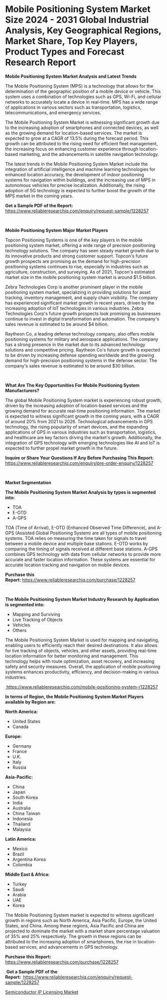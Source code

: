 <p><h1>Mobile Positioning System Market Size 2024 - 2031 Global Industrial Analysis, Key Geographical Regions, Market Share, Top Key Players, Product Types and Forecast Research Report</h1></p><p><strong>Mobile Positioning System Market Analysis and Latest Trends</strong></p>
<p><p>The Mobile Positioning System (MPS) is a technology that allows for the determination of the geographic position of a mobile device or vehicle. This system uses a combination of technologies such as GPS, Wi-Fi, and cellular networks to accurately locate a device in real-time. MPS has a wide range of applications in various sectors such as transportation, logistics, telecommunications, and emergency services.</p><p>The Mobile Positioning System Market is witnessing significant growth due to the increasing adoption of smartphones and connected devices, as well as the growing demand for location-based services. The market is expected to grow at a CAGR of 13.5% during the forecast period. This growth can be attributed to the rising need for efficient fleet management, the increasing focus on enhancing customer experience through location-based marketing, and the advancements in satellite navigation technology.</p><p>The latest trends in the Mobile Positioning System Market include the integration of artificial intelligence and machine learning technologies for enhanced location accuracy, the development of indoor positioning systems for navigation within buildings, and the increasing use of MPS in autonomous vehicles for precise localization. Additionally, the rising adoption of 5G technology is expected to further boost the growth of the MPS market in the coming years.</p></p>
<p><strong>Get a Sample PDF of the Report:&nbsp;</strong> <a href="https://www.reliableresearchiq.com/enquiry/request-sample/1228257">https://www.reliableresearchiq.com/enquiry/request-sample/1228257</a></p>
<p>&nbsp;</p>
<p><strong>Mobile Positioning System Major Market Players</strong></p>
<p><p>Topcon Positioning Systems is one of the key players in the mobile positioning system market, offering a wide range of precision positioning technology solutions. The company has seen steady market growth due to its innovative products and strong customer support. Topcon's future growth prospects are promising as the demand for high-precision positioning systems continues to rise, especially in industries such as agriculture, construction, and surveying. As of 2021, Topcon's estimated market size in the mobile positioning system market is around $1.5 billion.</p><p>Zebra Technologies Corp is another prominent player in the mobile positioning system market, specializing in providing solutions for asset tracking, inventory management, and supply chain visibility. The company has experienced significant market growth in recent years, driven by the increasing adoption of IoT technologies in various industries. Zebra Technologies Corp's future growth prospects look promising as businesses continue to invest in digital transformation and automation. The company's sales revenue is estimated to be around $4 billion.</p><p>Raytheon Co, a leading defense technology company, also offers mobile positioning systems for military and aerospace applications. The company has a strong presence in the market due to its advanced technology solutions and competitive pricing. Raytheon Co's future growth is expected to be driven by increasing defense spending worldwide and the growing demand for high-precision positioning systems in the defense sector. The company's sales revenue is estimated to be around $30 billion.</p></p>
<p>&nbsp;</p>
<p><strong>What Are The Key Opportunities For Mobile Positioning System Manufacturers?</strong></p>
<p><p>The global Mobile Positioning System market is experiencing robust growth, driven by the increasing adoption of location-based services and the growing demand for accurate real-time positioning information. The market is expected to witness significant growth in the coming years, with a CAGR of around 20% from 2021 to 2026. Technological advancements in GPS technology, the rising popularity of smart devices, and the expanding applications of GPS in various industries such as transportation, logistics, and healthcare are key factors driving the market's growth. Additionally, the integration of GPS technology with emerging technologies like AI and IoT is expected to further propel market growth in the future.</p></p>
<p><strong>Inquire or Share Your Questions If Any Before Purchasing This Report:</strong> <a href="https://www.reliableresearchiq.com/enquiry/pre-order-enquiry/1228257">https://www.reliableresearchiq.com/enquiry/pre-order-enquiry/1228257</a></p>
<p>&nbsp;</p>
<p><strong>Market Segmentation</strong></p>
<p><strong>The Mobile Positioning System Market Analysis by types is segmented into:</strong></p>
<p><ul><li>TOA</li><li>E-OTD</li><li>A-GPS</li></ul></p>
<p><p>TOA (Time of Arrival), E-OTD (Enhanced Observed Time Difference), and A-GPS (Assisted Global Positioning System) are all types of mobile positioning systems. TOA relies on measuring the time taken for signals to travel between a mobile device and multiple base stations. E-OTD works by comparing the timing of signals received at different base stations. A-GPS combines GPS technology with data from cellular networks to provide more accurate and faster location information. These systems are essential for accurate location tracking and navigation on mobile devices.</p></p>
<p><strong>Purchase this Report:&nbsp;</strong><a href="https://www.reliableresearchiq.com/purchase/1228257">https://www.reliableresearchiq.com/purchase/1228257</a></p>
<p>&nbsp;</p>
<p><strong>The Mobile Positioning System Market Industry Research by Application is segmented into:</strong></p>
<p><ul><li>Mapping and Surviving</li><li>Live Tracking of Objects</li><li>Vehicles</li><li>Others</li></ul></p>
<p><p>The Mobile Positioning System Market is used for mapping and navigating, enabling users to efficiently reach their desired destinations. It also allows for live tracking of objects, vehicles, and other assets, providing real-time location information for better monitoring and management. This technology helps with route optimization, asset recovery, and increasing safety and security measures. Overall, the application of mobile positioning systems enhances productivity, efficiency, and decision-making in various industries.</p></p>
<p><a href="https://www.reliableresearchiq.com/mobile-positioning-system-r1228257">&nbsp;https://www.reliableresearchiq.com/mobile-positioning-system-r1228257</a></p>
<p><strong>In terms of Region, the Mobile Positioning System Market Players available by Region are:</strong></p>
<p>
    <p> <strong> North America: </strong>
        <ul>
            <li>United States</li>
            <li>Canada</li>
        </ul>
        </p> 
    <p> <strong> Europe: </strong>
        <ul>
            <li>Germany</li>
            <li>France</li>
            <li>U.K.</li>
            <li>Italy</li>
            <li>Russia</li>
        </ul>
        </p> 
    <p> <strong> Asia-Pacific: </strong>
        <ul>
            <li>China</li>
            <li>Japan</li>
            <li>South Korea</li>
            <li>India</li>
            <li>Australia</li>
            <li>China Taiwan</li>
            <li>Indonesia</li>
            <li>Thailand</li>
            <li>Malaysia</li>
        </ul>
        </p> 
    <p> <strong> Latin America: </strong>
        <ul>
            <li>Mexico</li>
            <li>Brazil</li>
            <li>Argentina Korea</li>
            <li>Colombia</li>
        </ul>
        </p> 
    <p> <strong> Middle East & Africa: </strong>
        <ul>
            <li>Turkey</li>
            <li>Saudi</li>
            <li>Arabia</li>
            <li>UAE</li>
            <li>Korea</li>
        </ul>
    </p>
    </p>
<p><p>The Mobile Positioning System market is expected to witness significant growth in regions such as North America, Asia Pacific, Europe, the United States, and China. Among these regions, Asia Pacific and China are projected to dominate the market with a market share percentage valuation of 35% and 25% respectively. The growth in these regions can be attributed to the increasing adoption of smartphones, the rise in location-based services, and advancements in GPS technology.</p></p>
<p><strong>Purchase this Report: </strong><a href="https://www.reliableresearchiq.com/purchase/1228257">https://www.reliableresearchiq.com/purchase/1228257</a></p>
<p>&nbsp;<strong>Get a Sample PDF of the Report:&nbsp;&nbsp;</strong><a href="https://www.reliableresearchiq.com/enquiry/request-sample/1228257">https://www.reliableresearchiq.com/enquiry/request-sample/1228257</a></p>
<p><strong></strong></p>
<p><p><a href="https://github.com/nusratjahan12006/Market-Research-Report-List-1/blob/main/semiconductor-ip-licensing-market.md">Semiconductor IP Licensing Market</a></p></p>